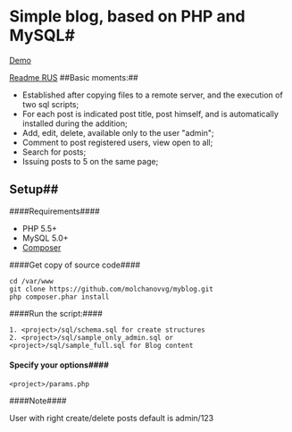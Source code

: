 # Simple blog, based on PHP and MySQL#
[Demo](http://myblog.molchanov.site)

[Readme RUS](https://github.com/molchanovvg/myblog/blob/master/readme.md)
##Basic moments:##
- Established after copying files to a remote server, and the execution of two sql scripts;
- For each post is indicated post title, post himself, and is automatically installed during the addition;
- Add, edit, delete, available only to the user "admin";
- Comment to post registered users, view open to all;
- Search for posts;
- Issuing posts to 5 on the same page;

## Setup##

####Requirements####
- PHP 5.5+
- MySQL 5.0+
- [Composer](https://getcomposer.org/download/)

####Get copy of source code####
```
cd /var/www
git clone https://github.com/molchanovvg/myblog.git
php composer.phar install

```
####Run the script:####
```
1. <project>/sql/schema.sql for create structures
2. <project>/sql/sample_only_admin.sql or <project>/sql/sample_full.sql for Blog content
```
#### Specify your options####
```
<project>/params.php
```
####Note####

User with right create/delete posts default is admin/123

